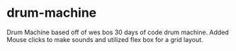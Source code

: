 # drum-machine
Drum Machine based off of wes bos 30 days of code drum machine. Added Mouse clicks to make sounds and utilized flex box for a grid layout.
